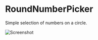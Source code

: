 # RoundNumberPicker

Simple selection of numbers on a circle.

![Screenshot](https://downloader.disk.yandex.ru/preview/cab4955eebee5f00de4574ce433121208c4546043bf7bbb501ae2b428fa865ef/62c430c2/nQWVSgXklY1fWUPVR7BpoD_8oXLEmXL-CfEmYw-hgaUaFmOx8QV_r432CtFIzpo00jKP8Se-mIHwhrgRcR-ZEQ%3D%3D?uid=0&filename=Screenshot_1657010003.png&disposition=inline&hash=&limit=0&content_type=image%2Fpng&owner_uid=0&tknv=v2&size=1920x902)
